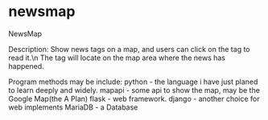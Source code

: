 newsmap
=======

NewsMap

Description:
  Show news tags on  a map, and users can click on the tag to read it.\n
  The tag will locate on the map area where the news has happened.
  
Program methods may be include:
  python  - the language i have just planed to learn deeply and widely.
  mapapi  - some api to show the map, may be the Google Map(the A Plan)
  flask - web framework.
  django  - another choice for web implements
  MariaDB - a Database
